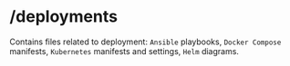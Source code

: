 # **/deployments**

Contains files related to deployment: `Ansible` playbooks, `Docker Compose` manifests, `Kubernetes` manifests and settings, `Helm` diagrams.
